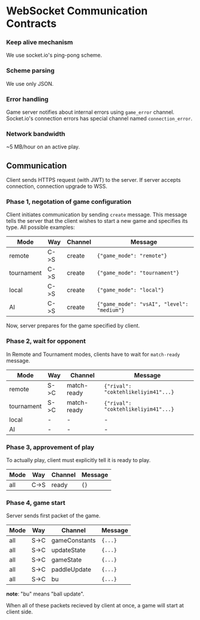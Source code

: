 # WebSocket Communication Contracts

### Keep alive mechanism
We use socket.io's ping-pong scheme.

### Scheme parsing
We use only JSON.

### Error handling
Game server notifies about internal errors using `game_error` channel.
Socket.io's connection errors has special channel named `connection_error`.

### Network bandwidth
~5 MB/hour on an active play.

## Communication

Client sends HTTPS request (with JWT) to the server.
If server accepts connection, connection upgrade to WSS.

### Phase 1, negotation of game configuration
Client initiates communication by sending `create` message. This message tells the server that
the client wishes to start a new game and specifies its type. All possible examples:

| Mode        | Way | Channel | Message                                            |
|-------------|-----|---------|----------------------------------------------------|
| remote      | C->S    | create | `{"game_mode": "remote"}`                     |
| tournament  | C->S    | create | `{"game_mode": "tournament"}`                 |
| local       | C->S    | create | `{"game_mode": "local"}`                      |
| AI          | C->S    | create | `{"game_mode": "vsAI", "level": "medium"}`    |

Now, server prepares for the game specified by client. 

### Phase 2, wait for opponent
In Remote and Tournament modes, clients have to wait for `match-ready` message.

| Mode        | Way  | Channel     | Message                                      |
|-------------|------|-------------|----------------------------------------------|
| remote      | S->C | match-ready | `{"rival": "coktehlikeliyim41"...}`          |
| tournament  | S->C | match-ready | `{"rival": "coktehlikeliyim41"...}`          |
| local       | -    | -           | -                                            |
| AI          | -    | -           | -                                            |

### Phase 3, approvement of play
To actually play, client must explicitly tell it is ready to play.

| Mode | Way  | Channel | Message |
|------|------|---------|---------|
| all  | C->S | ready   | `{}`    |

### Phase 4, game start
Server sends first packet of the game.

| Mode | Way  | Channel       | Message |
|------|------|---------------|---------|
| all  | S->C | gameConstants | `{...}` |
| all  | S->C | updateState   | `{...}` |
| all  | S->C | gameState     | `{...}` |
| all  | S->C | paddleUpdate  | `{...}` |
| all  | S->C | bu            | `{...}` |

**note**: "bu" means "ball update".

When all of these packets recieved by client at once, a game will start at client side.
